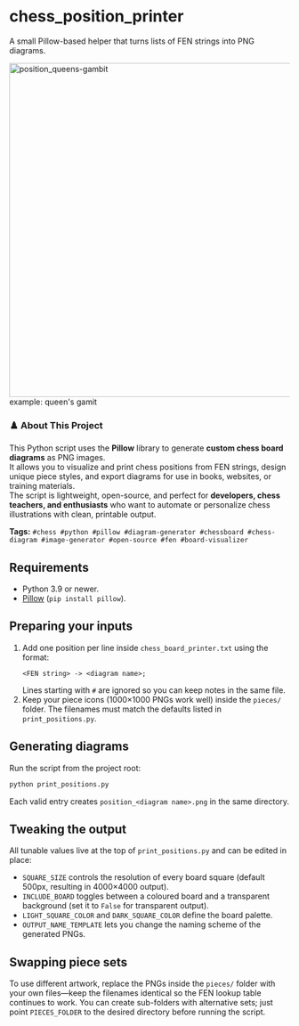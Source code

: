 # chess_position_printer

A small Pillow-based helper that turns lists of FEN strings into PNG diagrams.

<img width="600" height="600" alt="position_queens-gambit" src="https://github.com/user-attachments/assets/262d9dba-e777-4e1f-a515-1a86eb1761be" />
example: queen's gamit

### ♟️ About This Project

This Python script uses the **Pillow** library to generate **custom chess board diagrams** as PNG images.  
It allows you to visualize and print chess positions from FEN strings, design unique piece styles, and export diagrams for use in books, websites, or training materials.  
The script is lightweight, open-source, and perfect for **developers, chess teachers, and enthusiasts** who want to automate or personalize chess illustrations with clean, printable output.

**Tags:** `#chess #python #pillow #diagram-generator #chessboard #chess-diagram #image-generator #open-source #fen #board-visualizer`


## Requirements

- Python 3.9 or newer.
- [Pillow](https://python-pillow.org/) (`pip install pillow`).

## Preparing your inputs

1. Add one position per line inside `chess_board_printer.txt` using the format:
   ```
   <FEN string> -> <diagram name>;
   ```
   Lines starting with `#` are ignored so you can keep notes in the same file.
2. Keep your piece icons (1000×1000 PNGs work well) inside the `pieces/` folder.
   The filenames must match the defaults listed in `print_positions.py`.

## Generating diagrams

Run the script from the project root:

```bash
python print_positions.py
```

Each valid entry creates `position_<diagram name>.png` in the same directory.

## Tweaking the output

All tunable values live at the top of `print_positions.py` and can be edited in place:

- `SQUARE_SIZE` controls the resolution of every board square (default 500px, resulting in 4000×4000 output).
- `INCLUDE_BOARD` toggles between a coloured board and a transparent background
  (set it to `False` for transparent output).
- `LIGHT_SQUARE_COLOR` and `DARK_SQUARE_COLOR` define the board palette.
- `OUTPUT_NAME_TEMPLATE` lets you change the naming scheme of the generated PNGs.

## Swapping piece sets

To use different artwork, replace the PNGs inside the `pieces/` folder with your
own files—keep the filenames identical so the FEN lookup table continues to work.
You can create sub-folders with alternative sets; just point `PIECES_FOLDER` to
the desired directory before running the script.
